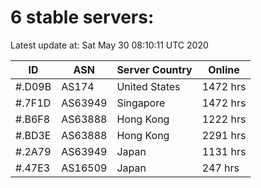 # 6 stable servers:

Latest update at: Sat May 30 08:10:11 UTC 2020

| ID | ASN | Server Country | Online |
| -- | --- | -------------- | ------ |
| #.D09B | AS174 | United States | 1472 hrs |
| #.7F1D | AS63949 | Singapore | 1472 hrs |
| #.B6F8 | AS63888 | Hong Kong | 1222 hrs |
| #.BD3E | AS63888 | Hong Kong | 2291 hrs |
| #.2A79 | AS63949 | Japan | 1131 hrs |
| #.47E3 | AS16509 | Japan | 247 hrs |


